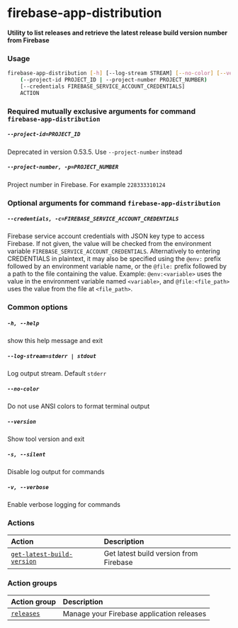 
firebase-app-distribution
=========================


**Utility to list releases and retrieve the latest release build version number from Firebase**
### Usage
```bash
firebase-app-distribution [-h] [--log-stream STREAM] [--no-color] [--version] [-s] [-v]
    (--project-id PROJECT_ID | --project-number PROJECT_NUMBER) 
    [--credentials FIREBASE_SERVICE_ACCOUNT_CREDENTIALS]
    ACTION
```
### Required mutually exclusive arguments for command `firebase-app-distribution`

##### `--project-id=PROJECT_ID`


Deprecated in version 0.53.5. Use `--project-number` instead
##### `--project-number, -p=PROJECT_NUMBER`


Project number in Firebase. For example `228333310124`
### Optional arguments for command `firebase-app-distribution`

##### `--credentials, -c=FIREBASE_SERVICE_ACCOUNT_CREDENTIALS`


Firebase service account credentials with JSON key type to access Firebase. If not given, the value will be checked from the environment variable `FIREBASE_SERVICE_ACCOUNT_CREDENTIALS`. Alternatively to entering CREDENTIALS in plaintext, it may also be specified using the `@env:` prefix followed by an environment variable name, or the `@file:` prefix followed by a path to the file containing the value. Example: `@env:<variable>` uses the value in the environment variable named `<variable>`, and `@file:<file_path>` uses the value from the file at `<file_path>`.
### Common options

##### `-h, --help`


show this help message and exit
##### `--log-stream=stderr | stdout`


Log output stream. Default `stderr`
##### `--no-color`


Do not use ANSI colors to format terminal output
##### `--version`


Show tool version and exit
##### `-s, --silent`


Disable log output for commands
##### `-v, --verbose`


Enable verbose logging for commands
### Actions

|Action|Description|
| :--- | :--- |
|[`get-latest-build-version`](get-latest-build-version.md)|Get latest build version from Firebase|

### Action groups

|Action group|Description|
| :--- | :--- |
|[`releases`](releases.md)|Manage your Firebase application releases|
